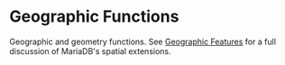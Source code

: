 # Geographic Functions

Geographic and geometry functions. See [Geographic Features](/en/gis-functionality/) for a full discussion of MariaDB's spatial extensions.